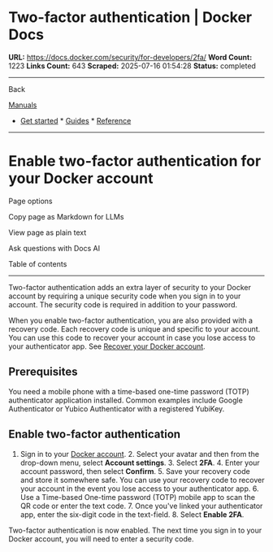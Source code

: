 # Two-factor authentication | Docker Docs

**URL:** https://docs.docker.com/security/for-developers/2fa/
**Word Count:** 1223
**Links Count:** 643
**Scraped:** 2025-07-16 01:54:28
**Status:** completed

---

Back

[Manuals](https://docs.docker.com/manuals/)

  * [Get started](https://docs.docker.com/get-started/)   * [Guides](https://docs.docker.com/guides/)   * [Reference](https://docs.docker.com/reference/)

* * *

# Enable two-factor authentication for your Docker account

Page options

Copy page as Markdown for LLMs

View page as plain text

Ask questions with Docs AI

Table of contents

* * *

Two-factor authentication adds an extra layer of security to your Docker account by requiring a unique security code when you sign in to your account. The security code is required in addition to your password.

When you enable two-factor authentication, you are also provided with a recovery code. Each recovery code is unique and specific to your account. You can use this code to recover your account in case you lose access to your authenticator app. See [Recover your Docker account](https://docs.docker.com/security/for-developers/2fa/recover-hub-account/).

## Prerequisites

You need a mobile phone with a time-based one-time password \(TOTP\) authenticator application installed. Common examples include Google Authenticator or Yubico Authenticator with a registered YubiKey.

## Enable two-factor authentication

  1. Sign in to your [Docker account](https://app.docker.com/login).   2. Select your avatar and then from the drop-down menu, select **Account settings**.   3. Select **2FA**.   4. Enter your account password, then select **Confirm**.   5. Save your recovery code and store it somewhere safe. You can use your recovery code to recover your account in the event you lose access to your authenticator app.   6. Use a Time-based One-time password \(TOTP\) mobile app to scan the QR code or enter the text code.   7. Once you've linked your authenticator app, enter the six-digit code in the text-field.   8. Select **Enable 2FA**.

Two-factor authentication is now enabled. The next time you sign in to your Docker account, you will need to enter a security code.